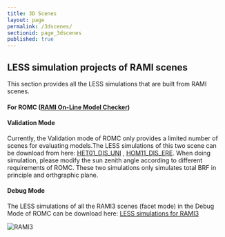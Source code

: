```yaml
---
title: 3D Scenes
layout: page
permalink: /3dscenes/
sectionid: page_3dscenes
published: true
---
```


## LESS simulation projects of RAMI scenes
This section provides all the LESS simulations that are built from RAMI scenes.
#### For ROMC ([RAMI On-Line Model Checker](http://romc.jrc.ec.europa.eu/WWW/PAGES/ROMC_Model/ROMC_Model_Menu.php))
#### Validation Mode
  Currently, the Validation mode of ROMC only provides a limited number of scenes for evaluating models.The LESS simulations of this two scene can be download from here: [HET01_DIS_UNI](https://github.com/jianboqi/lessrt/releases/download/1.0/HET01_DIS_UNI.zip)  , [HOM11_DIS_ERE](https://github.com/jianboqi/lessrt/releases/download/1.0/HOM11_DIS_ERE.zip). 
  When doing simulation, please modify the sun zenith angle according to different requirements of ROMC. These two simulations only simulates total BRF in principle and orthgraphic plane.
#### Debug Mode
The LESS simulations of all the RAMI3 scenes (facet mode) in the Debug Mode of ROMC can be download here: [LESS simulations for RAMI3](https://github.com/jianboqi/lessrt/releases/download/1.0/ForRAMI3DebugModeSimulatons.zip)

![RAMI3](https://raw.githubusercontent.com/jianboqi/jianboqi.github.io/master/img/rami3.jpg)
 
